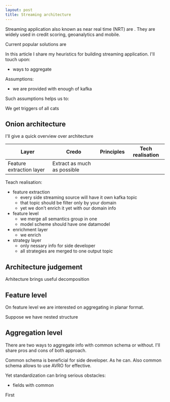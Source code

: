 ```yaml
---
layout: post
title: Streaming architecture
---
```


Streaming application also known as near real time (NRT) are . They are widely used in credit scoring, geoanalytics and mobile.

Current popular solutions are 

In this article I share my heuristics for building streaming application. I'll touch upon:
- ways to aggregate

Assumptions:
- we are provided with enough of kafka

Such assumptions helps us to:


We get triggers of all cats



## Onion architecture

I'll give a quick overview over architecture

|Layer|Credo|Principles|Tech realisation|
|-----|-----|----|----------------|
| Feature extraction layer| Extract as much as possible |

Teach realisation:
- feature extraction
    - every side streaming source will have it own kafka topic
    - that topic should be filter only by your domain
    - yet we don't enrich it yet with our domain info
- feature level
    - we merge all semantics group in one
    - model scheme should have one datamodel
- enrichment layer 
    - we enrich 
- strategy layer
    - only nessary info for side developer
    - all strategies are merged to one output topic 



## Architecture judgement

Arhitecture brings useful decomposition


## Feature level

On feature level we are interested on aggregating in planar format.

Suppose we have nested structure

## Aggregation level

There are two ways to aggregate info with common schema or without. I'll share pros and cons of both approach.

Common schema is beneficial for side developer. As he can. Also common schema allows to use AVRO for effective.

Yet standardization can bring serious obstacles:
- fields with common 

First 

